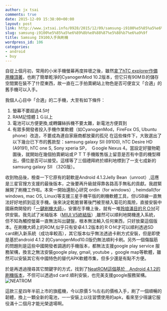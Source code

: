 ```yaml
---
author: jx tsai
comments: true
date: 2015-12-09 15:38:00+00:00
layout: post
link: http://www.jxtsai.info/0928/2015/12/09/samsung-i9100%e5%85%a5%e6%89%8b%e8%88%87%e5%88%b7%e6%a9%9f/
slug: samsung-i9100%e5%85%a5%e6%89%8b%e8%88%87%e5%88%b7%e6%a9%9f
title: Samsung I9100入手與刷機
wordpress_id: 106
categories:
- android
- buy
---
```


自從上個月初，常用的小米手機螢幕再度摔壞之後，雖然[拿了hTC explorer作備用機頂著](http://self.jxtsai.info/2015/11/htc-explorerpico-cyanogenmod-10.html)，也刷了簡單乾淨的CyanogenMod 10.2版本，但它只有90MＢ的儲存空間實在裝不了什麼東西，故一直在二手拍賣網站上物色是否可便宜又「合適」的舊手機可以入手。  
  
我個人心目中「合適」的二手機，大至有如下條件：  


  1. 螢幕不要超過4.5吋
  2. RAM記憶體１Ｇ以上
  3. 電池可以方便更換,或轉鑼絲拆機不要太難，新電池方便買到
  4. 有眾多開發者投入手機作業軟體（如CyanogenMod，FireFox OS, Ubuntu phone）改造，不要成為連自家廠商都放棄的孤兒
在這些條件下，大致選出了以下幾台已下市的舊款型：samsung galaxy SII (I9100), hTC Desire HD (A9191), hTC one S, Sony xperia SP，　Ｇoogle Nexus 4。當設定好獵物範圍後，就開始在幾個拍賣網站或ＰＴＴ手機販售版上留意是否有中意的機型釋出，價位是否可以接受。這樣等了三個禮拜終於順利地標到了一支七成新的samsung galaxy SII （32G版）。  
  
收到物品後，檢查一下它原有的韌軟是Android 4.1.2Jelly Bean（unroot）,這應是三星官搜方支援的最後版本，之後要再升級就得靠各路高手無私的貢獻。我趕緊展開了刷機工作啦。本來一開始還耐心研究 ordin（for windows）, heimdall(for windows, mac OS, Linux)等支援三星手機平版的刷機軟體工具，但USB線一直無法好好地抓到這支手機。後來決定乾脆冒著後門被至植入菊花的風險，直接安裝中國廠商開發的「[一鍵刷機大師](http://www.mgyun.com/)」，安置在手機上後，就有一堆[玲琅滿目的ＲＯＭ](http://galaxys2root.com/category/galaxy-s2-roms/)可供安裝。我先試了米袖版本（[MIUI V5終結版](http://www.romjd.com/Rom/Detail/92823)）,雖然可以順利地開機進入系統，但不知為觸控螢幕一直無法叫出鍵盤，根本無法輸入任何東西，只好放棄這個版本。在刷機大師上的ROM,似乎只有安卓4.1.2版本的ＲＯＭ才可以順利透過SD card刷入新系統（成功率較高），其它版本似乎無法透過卡刷方式安裝，但是即使是基於android 4.1.2 的CyanogenMod10.0版仍無法順利卡刷。另外一個傷腦筋的問題則是這些中國開發者調適的手機版本，都無法支援google play service 服務架構，換言之無法安裝google play, gmail, youtube ，google map等軟體，雖然可以安裝其它有中國特色的替代APK軟體市集，但多少還是有點不方便。  
  
於是再透過搜尋其它關鍵字的方式，找到了[NeatROM這個基於　Android 4.1.2的刷機版本](http://forum.xda-developers.com/galaxy-s2/development-derivatives/rom-neatrom-lite-extralite-themed-aroma-t1569686)，不但可以透過sd card 順利安裝，也完美支援google服務架構。  
![NEATROM](https://2.bp.blogspot.com/-KBw0t2prjKg/V35rGgXYxsI/AAAAAAAAKWw/MOadaheU60UQmwmGcliDfzAzSbmYzDnyQCLcB/s1600/NEATROM.jpeg)  
  
這款三星四年半前上市的旗艦機，今以原價５％左右的價格入手，刷了一個順暢的韌體，換上一顆全新的電池，一一安裝上以往習慣使用的apk，看來至少得讓它服役滿十二個月才能光榮退場啊。
